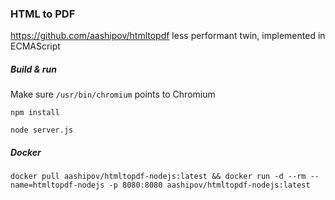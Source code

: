 ### HTML to PDF ###

https://github.com/aashipov/htmltopdf less performant twin, implemented in ECMAScript

##### Build & run #####

Make sure ```/usr/bin/chromium``` points to Chromium

```npm install```

```node server.js```

##### Docker #####

```docker pull aashipov/htmltopdf-nodejs:latest && docker run -d --rm --name=htmltopdf-nodejs -p 8080:8080 aashipov/htmltopdf-nodejs:latest```
